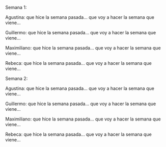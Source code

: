 Semana 1:

Agustina:
que hice la semana pasada...
que voy a hacer la semana que viene...

Guillermo:
que hice la semana pasada...
que voy a hacer la semana que viene...

Maximiliano:
que hice la semana pasada...
que voy a hacer la semana que viene...

Rebeca:
que hice la semana pasada...
que voy a hacer la semana que viene...


Semana 2:

Agustina:
que hice la semana pasada...
que voy a hacer la semana que viene...

Guillermo:
que hice la semana pasada...
que voy a hacer la semana que viene...

Maximiliano:
que hice la semana pasada...
que voy a hacer la semana que viene...

Rebeca:
que hice la semana pasada...
que voy a hacer la semana que viene...
